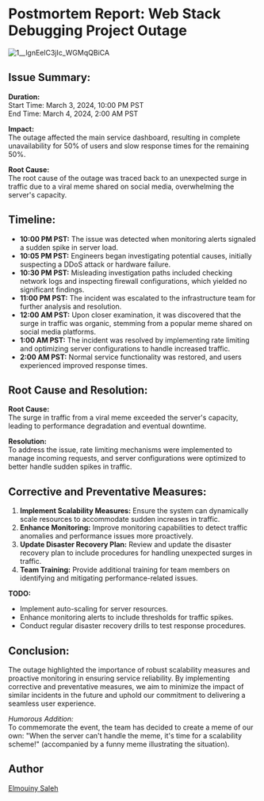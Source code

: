 # Postmortem Report: Web Stack Debugging Project Outage
![1__lgnEelC3jIc_WGMqQBiCA](https://github.com/Elmouinysaleh/alx-system_engineering-devops/assets/36488900/12af39bb-e4ce-471b-b907-3396b245837f)

## Issue Summary:

**Duration:**  
Start Time: March 3, 2024, 10:00 PM PST  
End Time: March 4, 2024, 2:00 AM PST

**Impact:**  
The outage affected the main service dashboard, resulting in complete unavailability for 50% of users and slow response times for the remaining 50%.

**Root Cause:**  
The root cause of the outage was traced back to an unexpected surge in traffic due to a viral meme shared on social media, overwhelming the server's capacity.

## Timeline:

- **10:00 PM PST:** The issue was detected when monitoring alerts signaled a sudden spike in server load.
- **10:05 PM PST:** Engineers began investigating potential causes, initially suspecting a DDoS attack or hardware failure.
- **10:30 PM PST:** Misleading investigation paths included checking network logs and inspecting firewall configurations, which yielded no significant findings.
- **11:00 PM PST:** The incident was escalated to the infrastructure team for further analysis and resolution.
- **12:00 AM PST:** Upon closer examination, it was discovered that the surge in traffic was organic, stemming from a popular meme shared on social media platforms.
- **1:00 AM PST:** The incident was resolved by implementing rate limiting and optimizing server configurations to handle increased traffic.
- **2:00 AM PST:** Normal service functionality was restored, and users experienced improved response times.

## Root Cause and Resolution:

**Root Cause:**  
The surge in traffic from a viral meme exceeded the server's capacity, leading to performance degradation and eventual downtime.

**Resolution:**  
To address the issue, rate limiting mechanisms were implemented to manage incoming requests, and server configurations were optimized to better handle sudden spikes in traffic.

## Corrective and Preventative Measures:

1. **Implement Scalability Measures:** Ensure the system can dynamically scale resources to accommodate sudden increases in traffic.
2. **Enhance Monitoring:** Improve monitoring capabilities to detect traffic anomalies and performance issues more proactively.
3. **Update Disaster Recovery Plan:** Review and update the disaster recovery plan to include procedures for handling unexpected surges in traffic.
4. **Team Training:** Provide additional training for team members on identifying and mitigating performance-related issues.

**TODO:**
- Implement auto-scaling for server resources.
- Enhance monitoring alerts to include thresholds for traffic spikes.
- Conduct regular disaster recovery drills to test response procedures.

## Conclusion:
The outage highlighted the importance of robust scalability measures and proactive monitoring in ensuring service reliability. By implementing corrective and preventative measures, we aim to minimize the impact of similar incidents in the future and uphold our commitment to delivering a seamless user experience.

*Humorous Addition:*  
To commemorate the event, the team has decided to create a meme of our own: "When the server can't handle the meme, it's time for a scalability scheme!" (accompanied by a funny meme illustrating the situation).




## Author
[Elmouiny Saleh](https://github.com/Elmouinysaleh)

